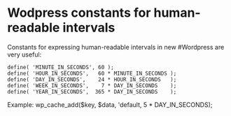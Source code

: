 <!--
title: Wodpress constants for human-readable intervals
date: 20.2.2013 12:26:32
author: Roman Ožana <ozana@omdesign.cz>
tags: wordpress
-->


# Wodpress constants for human-readable intervals

Constants for expressing human-readable intervals in new #Wordpress are very useful:


    define( 'MINUTE_IN_SECONDS', 60 );
    define( 'HOUR_IN_SECONDS',   60 * MINUTE_IN_SECONDS );
    define( 'DAY_IN_SECONDS',    24 * HOUR_IN_SECONDS   );
    define( 'WEEK_IN_SECONDS',    7 * DAY_IN_SECONDS    );
    define( 'YEAR_IN_SECONDS',  365 * DAY_IN_SECONDS    );


 Example: 
    wp_cache_add($key, $data, 'default, 5 * DAY_IN_SECONDS);